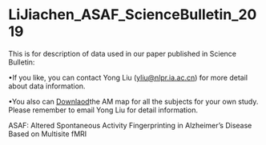 # LiJiachen_ASAF_ScienceBulletin_2019
This is for description of data used in our paper published in Science Bulletin:

•If you like, you can contact Yong Liu (yliu@nlpr.ia.ac.cn) for more detail about data information.

•You also can [Downlaod](http://ddl.escience.cn/f/R7gx)the AM map  for all the subjects for your own study. Please remember to email Yong Liu for detail information.

ASAF: Altered Spontaneous Activity Fingerprinting in Alzheimer’s Disease Based on Multisite fMRI
